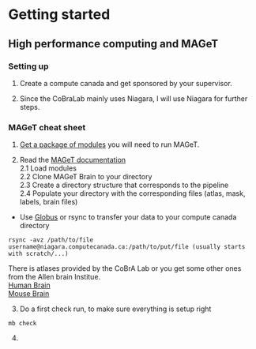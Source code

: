 # Getting started 
## High performance computing and MAGeT

### Setting up 
1. Create a compute canada and get sponsored by your supervisor.

2. Since the CoBraLab mainly uses Niagara, I will use Niagara for further steps.

### MAGeT cheat sheet
1. [Get a package of modules](https://github.com/CoBrALab/documentation/wiki/Getting-Started-on-Niagara) you will need to run MAGeT.
  
2. Read the [MAGeT documentation](https://github.com/CobraLab/documentation/wiki/MAGeTBrain)  
  2.1  Load modules  
  2.2  Clone MAGeT Brain to your directory  
  2.3 Create a directory structure that corresponds to the pipeline  
  2.4 Populate your directory with the corresponding files (atlas, mask, labels, brain files)        
  
  * Use [Globus](https://www.globus.org/) or rsync to transfer your data to your compute canada directory      
      
```
rsync -avz /path/to/file username@niagara.computecanada.ca:/path/to/put/file (usually starts with scratch/...)
```  
    
   There is atlases provided by the CoBrA Lab or you get some other ones from the Allen brain Institue.      
          [Human Brain](https://github.com/cobralab/atlases)  
          [Mouse Brain](https://wiki.mouseimaging.ca/display/MICePub/Mouse+Brain+Atlases)  
    
3. Do a first check run, to make sure everything is setup right  
```
mb check
```
4.

